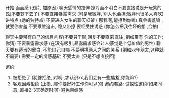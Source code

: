 开始  画面感 (图片, 加原因)
聊天感情的拉伸
撩对面不明白不要直接说是开玩笑的 (就不要软下去了)
不要直接暴露需求 (可是我微胖, 别人也会撩;微胖也很多人喜欢)
讲特点 (她的独特点)
不要进入女生的聊天框架 ( 那我呢,能撩到你嘛)
真会害羞嘛 ,就要你害羞
不要乘胜追击, 稳又带撩
要经受住诱惑 (你怎么把我往坏的想 ,合拍)

聊天中要带有自己的信息内容(不要只干聊,回复不要直来直往 ,例如带有 你的工作: 你猜)
不要暴露需求感 (在没有吸引,暴露需求感会让人感觉是个低价值的男性)
聊天要有适当的留白, 不能自己自嗨
不要明挑两人之间的关系 (例如xx年朋友,这种就不需要) 需要一定的情感基础
不要太直 (只是不想直接回)

邀约:
1. 被拒绝了 (犹豫拒绝, 对啊 ,才认识xx,我们会有一些尴尬,你能嘛?)
2. 客观因素拒绝 (止损, 那你要好好工作你可以的)
邀约套路: 试探性邀约(如果同意, 直接2-3天确定时间) 避免束缚感

